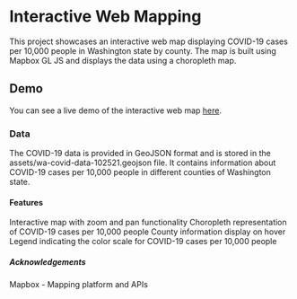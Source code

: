 # Interactive Web Mapping

This project showcases an interactive web map displaying COVID-19 cases per 10,000 people in Washington state by county. The map is built using Mapbox GL JS and displays the data using a choropleth map.

## Demo

You can see a live demo of the interactive web map [here](https://zhonnu.github.io/covid-map/index.html).

### Data
The COVID-19 data is provided in GeoJSON format and is stored in the assets/wa-covid-data-102521.geojson file. It contains information about COVID-19 cases per 10,000 people in different counties of Washington state.

#### Features
Interactive map with zoom and pan functionality
Choropleth representation of COVID-19 cases per 10,000 people
County information display on hover
Legend indicating the color scale for COVID-19 cases per 10,000 people

##### Acknowledgements
Mapbox - Mapping platform and APIs